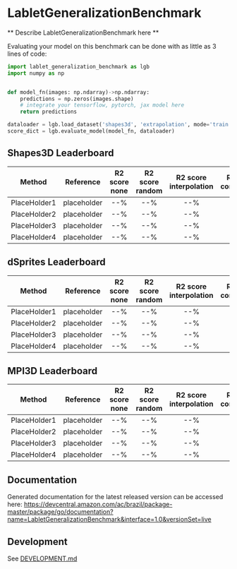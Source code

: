 # LabletGeneralizationBenchmark

** Describe LabletGeneralizationBenchmark here **

Evaluating your model on this benchmark can be done with as little as 3 lines of code:

```python
import lablet_generalization_benchmark as lgb
import numpy as np


def model_fn(images: np.ndarray)->np.ndarray:
    predictions = np.zeros(images.shape)
    # integrate your tensorflow, pytorch, jax model here
    return predictions

dataloader = lgb.load_dataset('shapes3d', 'extrapolation', mode='train')
score_dict = lgb.evaluate_model(model_fn, dataloader)

```

## Shapes3D Leaderboard

|                Method               |  Reference  | R2 score none | R2 score random | R2 score interpolation | R2 score composition | R2 score extrapolation |
|-------------------------------|------------------------------------------------------------------------|:-------:|:-------:| :-------:| :-------:| :-------:|
| PlaceHolder1 | placeholder |   --% |   --% |  --% |  --% |  --% |  --% |
| PlaceHolder2 | placeholder |   --% |   --% |  --% |  --% |  --% |  --% |
| PlaceHolder3 | placeholder |   --% |   --% |  --% |  --% |  --% |  --% |
| PlaceHolder4 | placeholder |   --% |   --% |  --% |  --% |  --% |  --% |

## dSprites Leaderboard

|                Method               |  Reference  | R2 score none | R2 score random | R2 score interpolation | R2 score composition | R2 score extrapolation |
|-------------------------------|------------------------------------------------------------------------|:-------:|:-------:| :-------:| :-------:| :-------:|
| PlaceHolder1 | placeholder |   --% |   --% |  --% |  --% |  --% |  --% |
| PlaceHolder2 | placeholder |   --% |   --% |  --% |  --% |  --% |  --% |
| PlaceHolder3 | placeholder |   --% |   --% |  --% |  --% |  --% |  --% |
| PlaceHolder4 | placeholder |   --% |   --% |  --% |  --% |  --% |  --% |

## MPI3D Leaderboard

|                Method               |  Reference  | R2 score none | R2 score random | R2 score interpolation | R2 score composition | R2 score extrapolation |
|-------------------------------|------------------------------------------------------------------------|:-------:|:-------:| :-------:| :-------:| :-------:|
| PlaceHolder1 | placeholder |   --% |   --% |  --% |  --% |  --% |  --% |
| PlaceHolder2 | placeholder |   --% |   --% |  --% |  --% |  --% |  --% |
| PlaceHolder3 | placeholder |   --% |   --% |  --% |  --% |  --% |  --% |
| PlaceHolder4 | placeholder |   --% |   --% |  --% |  --% |  --% |  --% |


## Documentation

Generated documentation for the latest released version can be accessed here:
https://devcentral.amazon.com/ac/brazil/package-master/package/go/documentation?name=LabletGeneralizationBenchmark&interface=1.0&versionSet=live

## Development

See [DEVELOPMENT.md](./DEVELOPMENT.md)
